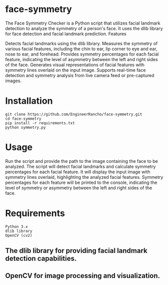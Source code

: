 # face-symmetry
The Face Symmetry Checker is a Python script that utilizes facial landmark detection to analyze the symmetry of a person's face. It uses the dlib library for face detection and facial landmark prediction.
Features

Detects facial landmarks using the dlib library.
Measures the symmetry of various facial features, including the chin to ear, lip corner to eye and ear, nose to ear, and forehead.
Provides symmetry percentages for each facial feature, indicating the level of asymmetry between the left and right sides of the face.
Generates visual representations of facial features with symmetry lines overlaid on the input image.
Supports real-time face detection and symmetry analysis from live camera feed or pre-captured images.


# Installation

    git clone https://github.com/EngineerRancho/face-symmetry.git
    cd face-symmetry
    pip install -r requirements.txt
    python symmetry.py

# Usage

Run the script and provide the path to the image containing the face to be analyzed.
The script will detect facial landmarks and calculate symmetry percentages for each facial feature.
It will display the input image with symmetry lines overlaid, highlighting the analyzed facial features.
Symmetry percentages for each feature will be printed to the console, indicating the level of symmetry or asymmetry between the left and right sides of the face.

# Requirements

    Python 3.x
    dlib library
    OpenCV (cv2)



   ## The dlib library for providing facial landmark detection capabilities.
   ## OpenCV for image processing and visualization.
